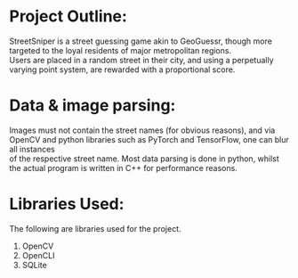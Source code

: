 <h1> Project Outline: </h1>
<p>
	StreetSniper is a street guessing game akin to GeoGuessr, though more targeted to the loyal residents of major metropolitan regions. <br>
	Users are placed in a random street in their city, and using a perpetually varying point system, are rewarded with a proportional score.
</p>


<h1> Data & image parsing: </h1>

<p>
	Images must not contain the street names (for obvious reasons), and via OpenCV and python libraries such as PyTorch and TensorFlow, one can blur all instances <br>
	of the respective street name. Most data parsing is done in python, whilst the actual program is written in C++ for performance reasons.
</p>


<h1> Libraries Used: </h1>

<p> The following are libraries used for the project. </p>
<ol>
	<li> OpenCV </li>
	<li> OpenCLI </li>
	<li> SQLite </li>
</ol>
